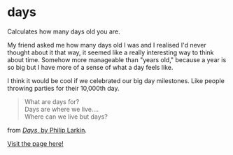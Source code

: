 # days
Calculates how many days old you are. 

My friend asked me how many days old I was and I realised I'd never thought about it that way, it seemed like a really interesting way to think about time. Somehow more manageable than "years old," because a year is so big but I have more of a sense of what a day feels like.

I think it would be cool if we celebrated our big day milestones. Like people throwing parties for their 10,000th day.

> What are days for? <br />
Days are where we live.... <br />
Where can we live but days? <br />

from [*Days*, by Philip Larkin](http://www.poetryfoundation.org/poem/178046). 

[Visit the page here!](http://www.daysold.com/)
